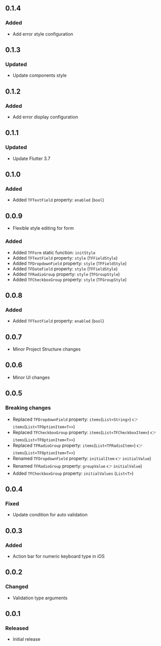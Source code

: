 ## 0.1.4

### Added

* Add error style configuration

## 0.1.3

### Updated

* Update components style

## 0.1.2

### Added

* Add error display configuration

## 0.1.1

### Updated

* Update Flutter 3.7

## 0.1.0

### Added

* Added `TFTextField` property: `enabled` (`bool`)

## 0.0.9

* Flexible style editing for form

### Added

* Added `TFForm` static function: `initStyle`
* Added `TFTextField` property: `style` (`TFFieldStyle`)
* Added `TFDropdownField` property: `style` (`TFFieldStyle`)
* Added `TFDateField` property: `style` (`TFFieldStyle`)
* Added `TFRadioGroup` property: `style` (`TFGroupStyle`)
* Added `TFCheckboxGroup` property: `style` (`TFGroupStyle`)

## 0.0.8

### Added

* Added `TFTextField` property: `enabled` (`bool`)

## 0.0.7

* Minor Project Structure changes

## 0.0.6

* Minor UI changes

## 0.0.5

### Breaking changes

* Replaced `TFDropdownField` property: `items`(`List<String>`) 👉 `items`(`List<TFOptionItem<T>>`)
* Replaced `TFCheckboxGroup` property: `items`(`List<TFCheckboxItem>`) 👉 `items`(`List<TFOptionItem<T>>`)
* Replaced `TFRadioGroup` property: `items`(`List<TFRadioItem>`) 👉 `items`(`List<TFOptionItem<T>>`)
* Renamed `TFDropdownField` property: `initialItem` 👉 `initialValue`)
* Renamed `TFRadioGroup` property: `groupValue` 👉 `initialValue`)
* Added `TFCheckboxGroup` property: `initialValues` (`List<T>`)

## 0.0.4

### Fixed

* Update condition for auto validation

## 0.0.3

### Added

* Action bar for numeric keyboard type in iOS

## 0.0.2

### Changed

* Validation type arguments

## 0.0.1

### Released

* Initial release
